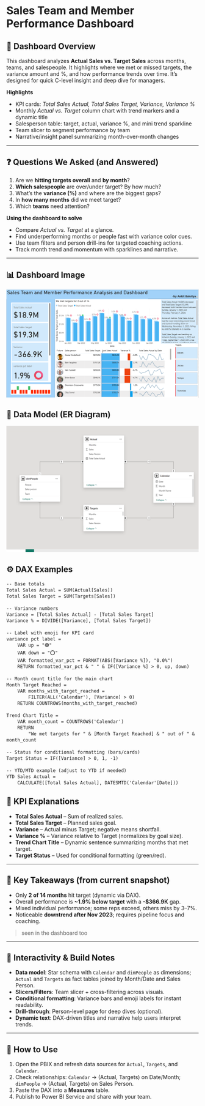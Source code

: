 # Sales Team and Member Performance Dashboard


## 📖 Dashboard Overview
This dashboard analyzes **Actual Sales vs. Target Sales** across months, teams, and salespeople. It highlights where we met or missed targets, the variance amount and %, and how performance trends over time. It’s designed for quick C-level insight and deep dive for managers.

**Highlights**
- KPI cards: *Total Sales Actual, Total Sales Target, Variance, Variance %*  
- Monthly *Actual vs. Target* column chart with trend markers and a dynamic title  
- Salesperson table: target, actual, variance %, and mini trend sparkline  
- Team slicer to segment performance by team  
- Narrative/insight panel summarizing month-over-month changes

---

## ❓ Questions We Asked (and Answered)
1. Are we **hitting targets overall** and **by month**?  
2. **Which salespeople** are over/under target? By how much?  
3. What’s the **variance (%)** and where are the biggest gaps?  
4. In **how many months** did we meet target?  
5. Which **teams** need attention?

**Using the dashboard to solve**
- Compare *Actual vs. Target* at a glance.
- Find underperforming months or people fast with variance color cues.
- Use team filters and person drill-ins for targeted coaching actions.
- Track month trend and momentum with sparklines and narrative.

---
## 📊 Dashboard Image
![Sales Dashboard](./images/Dashboard.png)

## 🧩 Data Model (ER Diagram)
![Data Model](./images/Data_model.png)

## ⚙️ DAX Examples 

```DAX
-- Base totals
Total Sales Actual = SUM(Actual[Sales])
Total Sales Target = SUM(Targets[Sales])

-- Variance numbers
Variance = [Total Sales Actual] - [Total Sales Target]
Variance % = DIVIDE([Variance], [Total Sales Target])

-- Label with emoji for KPI card
variance pct label = 
    VAR up = "🟢"
    VAR down = "⭕"
    VAR formatted_var_pct = FORMAT(ABS([Variance %]), "0.0%")
    RETURN formatted_var_pct & " " & IF([Variance %] > 0, up, down)

-- Month count title for the main chart
Month Target Reached = 
    VAR months_with_target_reached =
        FILTER(ALL('Calendar'), [Variance] > 0)
    RETURN COUNTROWS(months_with_target_reached)

Trend Chart Title =
    VAR month_count = COUNTROWS('Calendar')
    RETURN
        "We met targets for " & [Month Target Reached] & " out of " & month_count

-- Status for conditional formatting (bars/cards)
Target Status = IF([Variance] > 0, 1, -1)

-- YTD/MTD example (adjust to YTD if needed)
YTD Sales Actual =
    CALCULATE([Total Sales Actual], DATESMTD('Calendar'[Date]))
```
## 🔑 KPI Explanations

- **Total Sales Actual** – Sum of realized sales.  
- **Total Sales Target** – Planned sales goal.  
- **Variance** – Actual minus Target; negative means shortfall.  
- **Variance %** – Variance relative to Target (normalizes by goal size).  
- **Trend Chart Title** – Dynamic sentence summarizing months that met target.  
- **Target Status** – Used for conditional formatting (green/red).  

---

## 📌 Key Takeaways (from current snapshot)

- Only **2 of 14 months** hit target (dynamic via DAX).  
- Overall performance is **~1.9% below target** with a **-$366.9K** gap.  
- Mixed individual performance; some reps exceed, others miss by 3–7%.  
- Noticeable **downtrend after Nov 2023**; requires pipeline focus and coaching.  

> seen in the dashboard too

---

## 🧠 Interactivity & Build Notes

- **Data model**: Star schema with `Calendar` and `dimPeople` as dimensions; `Actual` and `Targets` as fact tables joined by Month/Date and Sales Person.  
- **Slicers/Filters**: Team slicer + cross-filtering across visuals.  
- **Conditional formatting**: Variance bars and emoji labels for instant readability.  
- **Drill-through**: Person-level page for deep dives (optional).  
- **Dynamic text**: DAX-driven titles and narrative help users interpret trends.  

---

## 🚀 How to Use

1. Open the PBIX and refresh data sources for `Actual`, `Targets`, and `Calendar`.  
2. Check relationships: `Calendar` → (Actual, Targets) on Date/Month; `dimPeople` → (Actual, Targets) on Sales Person.  
3. Paste the DAX into a **Measures** table.  
4. Publish to Power BI Service and share with your team.  




